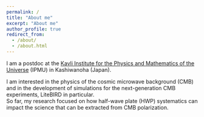```yaml
---
permalink: /
title: "About me"
excerpt: "About me"
author_profile: true
redirect_from: 
  - /about/
  - /about.html
---
```


I am a postdoc at the <a href="https://www.ipmu.jp/">Kavli Institute for the Physics and Mathematics of the Universe</a> (IPMU) in Kashiwanoha (Japan).

I am interested in the physics of the cosmic microwave background (CMB) and in the development of simulations for the next-generation CMB experiments, LiteBIRD in particular.<br>
So far, my research focused on how half-wave plate (HWP) systematics can impact the science that can be extracted from CMB polarization.
